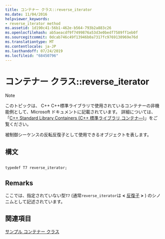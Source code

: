 ```yaml
---
title: コンテナー クラス::reverse_iterator
ms.date: 11/04/2016
helpviewer_keywords:
- reverse_iterator method
ms.assetid: 1d190c41-56b1-462e-b564-793b2a883c26
ms.openlocfilehash: ab5aeacdf9f7499876a53d3e0bedf7589ff1eb0f
ms.sourcegitcommit: 0dcab746c49f13946b0a7317fc9769130969e76d
ms.translationtype: MT
ms.contentlocale: ja-JP
ms.lasthandoff: 07/24/2019
ms.locfileid: "68450796"
---
```

# <a name="container-classreverseiterator"></a>コンテナー クラス::reverse_iterator

> [!NOTE]
> このトピックは、 C++ C++標準ライブラリで使用されているコンテナーの非機能例として、Microsoft ドキュメントに記載されています。 詳細については、「[C++ Standard Library Containers (C++ 標準ライブラリ コンテナ―)](../standard-library/stl-containers.md)」をご覧ください。

被制御シーケンスの反転反復子として使用できるオブジェクトを表します。

## <a name="syntax"></a>構文

```

typedef T7 reverse_iterator;
```

## <a name="remarks"></a>Remarks

ここでは、指定されていない型`T7` (通常`reverse_iterator`は **\<** [反復子](../standard-library/container-class-iterator.md) **>** ) のシノニムとして記述されています。

## <a name="see-also"></a>関連項目

[サンプル コンテナー クラス](../standard-library/sample-container-class.md)
